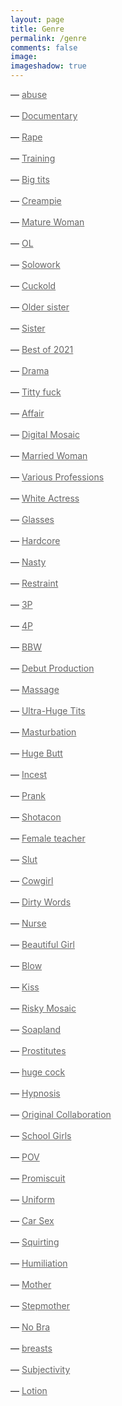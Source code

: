 ```yaml
---
layout: page
title: Genre
permalink: /genre
comments: false
image: 
imageshadow: true
---
```

<style>
a { color: #666;display:inline-block; margin:0; }
a:after {
  display:block;
  content: '';
  border-bottom: solid 3px #019fb6;  
  transform: scaleX(0);  
  transition: transform 250ms ease-in-out;
}
a:hover:after { transform: scaleX(1); }
a.fromRight:after{ transform-origin:100% 50%; }
a.fromLeft:after{  transform-origin:  0% 50%; }
</style>

<p>&#8212; <a class="fromLeft" href='/categories#abuse' title='abuse'>abuse</a></p>
<p>&#8212; <a class="fromLeft" href='/categories#Documentary' title='Documentary'>Documentary</a></p>
<p>&#8212; <a class="fromLeft" href='/categories#Rape' title='Rape'>Rape</a></p>
<p>&#8212; <a class="fromLeft" href='/categories#Training' title='Training'>Training</a></p>
<p>&#8212; <a class="fromLeft" href='/categories#Big-tits' title='Big tits'>Big tits</a></p>
<p>&#8212; <a class="fromLeft" href='/categories#Creampie' title='Creampie'>Creampie</a></p>
<p>&#8212; <a class="fromLeft" href='/categories#Mature-Woman' title='Mature Woman'>Mature Woman</a></p>
<p>&#8212; <a class="fromLeft" href='/categories#OL' title='OL'>OL</a></p>
<p>&#8212; <a class="fromLeft" href='/categories#Solowork' title='Solowork'>Solowork</a></p>
<p>&#8212; <a class="fromLeft" href='/categories#Cuckold' title='Cuckold'>Cuckold</a></p>
<p>&#8212; <a class="fromLeft" href='/categories#Older-sister' title='Older sister'>Older sister</a></p>
<p>&#8212; <a class="fromLeft" href='/categories#Sister' title='Sister'>Sister</a></p>
<p>&#8212; <a class="fromLeft" href='/categories#Best-of-2021' title='Best of 2021'>Best of 2021</a></p>
<p>&#8212; <a class="fromLeft" href='/categories#Drama' title='Drama'>Drama</a></p>
<p>&#8212; <a class="fromLeft" href='/categories#Titty-fuck' title='Titty fuck'>Titty fuck</a></p>
<p>&#8212; <a class="fromLeft" href='/categories#Affair' title='Affair'>Affair</a></p>
<p>&#8212; <a class="fromLeft" href='/categories#Digital-Mosaic' title='Digital Mosaic'>Digital Mosaic</a></p>
<p>&#8212; <a class="fromLeft" href='/categories#Married-Woman' title='Married Woman'>Married Woman</a></p>
<p>&#8212; <a class="fromLeft" href='/categories#Various-Professions' title='Various Professions'>Various Professions</a></p>
<p>&#8212; <a class="fromLeft" href='/categories#White-Actress' title='White Actress'>White Actress</a></p>
<p>&#8212; <a class="fromLeft" href='/categories#Glasses' title='Glasses'>Glasses</a></p>
<p>&#8212; <a class="fromLeft" href='/categories#Hardcore' title='Hardcore'>Hardcore</a></p>
<p>&#8212; <a class="fromLeft" href='/categories#Nasty' title='Nasty'>Nasty</a></p>
<p>&#8212; <a class="fromLeft" href='/categories#Restraint' title='Restraint'>Restraint</a></p>
<p>&#8212; <a class="fromLeft" href='/categories#3P' title='3P'>3P</a></p>
<p>&#8212; <a class="fromLeft" href='/categories#4P' title='4P'>4P</a></p>
<p>&#8212; <a class="fromLeft" href='/categories#BBW' title='BBW'>BBW</a></p>
<p>&#8212; <a class="fromLeft" href='/categories#Debut-Production' title='Debut Production'>Debut Production</a></p>
<p>&#8212; <a class="fromLeft" href='/categories#Massage' title='Massage'>Massage</a></p>
<p>&#8212; <a class="fromLeft" href='/categories#Ultra-Huge-Tits' title='Ultra-Huge Tits'>Ultra-Huge Tits</a></p>
<p>&#8212; <a class="fromLeft" href='/categories#Masturbation' title='Masturbation'>Masturbation</a></p>
<p>&#8212; <a class="fromLeft" href='/categories#Huge-Butt' title='Huge Butt'>Huge Butt</a></p>
<p>&#8212; <a class="fromLeft" href='/categories#Incest' title='Incest'>Incest</a></p>
<p>&#8212; <a class="fromLeft" href='/categories#Prank' title='Prank'>Prank</a></p>
<p>&#8212; <a class="fromLeft" href='/categories#Shotacon' title='Shotacon'>Shotacon</a></p>
<p>&#8212; <a class="fromLeft" href='/categories#Female-teacher' title='Female teacher'>Female teacher</a></p>
<p>&#8212; <a class="fromLeft" href='/categories#Slut' title='Slut'>Slut</a></p>
<p>&#8212; <a class="fromLeft" href='/categories#Cowgirl' title='Cowgirl'>Cowgirl</a></p>
<p>&#8212; <a class="fromLeft" href='/categories#Dirty-Words' title='Dirty Words'>Dirty Words</a></p>
<p>&#8212; <a class="fromLeft" href='/categories#Nurse' title='Nurse'>Nurse</a></p>
<p>&#8212; <a class="fromLeft" href='/categories#Beautiful-Girl' title='Beautiful Girl'>Beautiful Girl</a></p>
<p>&#8212; <a class="fromLeft" href='/categories#Blow' title='Blow'>Blow</a></p>
<p>&#8212; <a class="fromLeft" href='/categories#Kiss' title='Kiss'>Kiss</a></p>
<p>&#8212; <a class="fromLeft" href='/categories#Risky-Mosaic' title='Risky Mosaic'>Risky Mosaic</a></p>
<p>&#8212; <a class="fromLeft" href='/categories#Soapland' title='Soapland'>Soapland</a></p>
<p>&#8212; <a class="fromLeft" href='/categories#Prostitutes' title='Prostitutes'>Prostitutes</a></p>
<p>&#8212; <a class="fromLeft" href='/categories#huge-cock' title='huge cock'>huge cock</a></p>
<p>&#8212; <a class="fromLeft" href='/categories#Hypnosis' title='Hypnosis'>Hypnosis</a></p>
<p>&#8212; <a class="fromLeft" href='/categories#Original-Collaboration' title='Original Collaboration'>Original Collaboration</a></p>
<p>&#8212; <a class="fromLeft" href='/categories#School-Girls' title='School Girls'>School Girls</a></p>
<p>&#8212; <a class="fromLeft" href='/categories#POV' title='POV'>POV</a></p>
<p>&#8212; <a class="fromLeft" href='/categories#Promiscuity' title='Promiscuity'>Promiscuit</a></p>
<p>&#8212; <a class="fromLeft" href='/categories#Uniform' title='Uniform'>Uniform</a></p>
<p>&#8212; <a class="fromLeft" href='/categories#Car-Sex' title='Car Sex'>Car Sex</a></p>
<p>&#8212; <a class="fromLeft" href='/categories#Squirting' title='Squirting'>Squirting</a></p>
<p>&#8212; <a class="fromLeft" href='/categories#Humiliation' title='Humiliation'>Humiliation</a></p>
<p>&#8212; <a class="fromLeft" href='/categories#Mother' title='Mother'>Mother</a></p>
<p>&#8212; <a class="fromLeft" href='/categories#Stepmother' title='Stepmother'>Stepmother</a></p>
<p>&#8212; <a class="fromLeft" href='/categories#No-Bra' title='No Bra'>No Bra</a></p>
<p>&#8212; <a class="fromLeft" href='/categories#breasts' title='breasts'>breasts</a></p>
<p>&#8212; <a class="fromLeft" href='/categories#Subjectivity' title='Subjectivity'>Subjectivity</a></p>
<p>&#8212; <a class="fromLeft" href='/categories#Lotion' title='Lotion'>Lotion</a></p>
